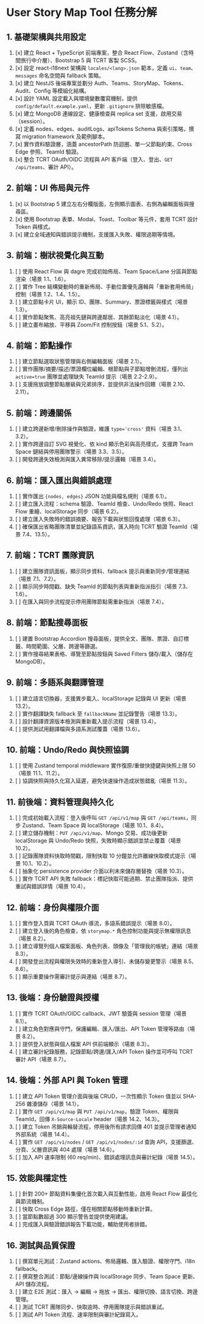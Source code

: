 # User Story Map Tool 任務分解

## 1. 基礎架構與共用設定
1. [x] 建立 React + TypeScript 前端專案，整合 React Flow、Zustand（含時間旅行中介層）、Bootstrap 5 與 TCRT 客製 SCSS。
2. [x] 設定 react-i18next 架構與 `locales/<lang>.json` 範本，定義 `ui`、`team`、`messages` 命名空間與 fallback 策略。
3. [x] 建立 NestJS 後端專案並劃分 Auth、Teams、StoryMap、Tokens、Audit、Config 等模組化結構。
4. [x] 設計 YAML 設定載入與環境變數覆寫機制，提供 `config/default.example.yaml`，更新 `.gitignore` 排除敏感檔。
5. [x] 建立 MongoDB 連線設定、健康檢查與 replica set 支援，啟用交易（session）。
6. [x] 定義 nodes、edges、auditLogs、apiTokens Schema 與索引策略，撰寫 migration framework 及範例腳本。
7. [x] 實作資料驗證層，涵蓋 ancestorPath 防迴圈、單一父節點約束、Cross Edge 參照、TeamId 驗證。
8. [x] 整合 TCRT OAuth/OIDC 流程與 API 客戶端（登入、登出、`GET /api/teams`、審計 API）。

## 2. 前端：UI 佈局與元件
1. [x] 以 Bootstrap 5 建立左右分欄版面，左側顯示圖表、右側為編輯面板與搜尋區。
2. [x] 使用 Bootstrap 表單、Modal、Toast、Toolbar 等元件，套用 TCRT 設計 Token 與樣式。
3. [x] 建立全域通知與錯誤提示機制，支援匯入失敗、權限過期等情境。

## 3. 前端：樹狀視覺化與互動
1. [ ] 使用 React Flow 與 dagre 完成初始佈局、Team Space/Lane 分區與節點渲染（場景 1.1、1.6）。
2. [ ] 實作 Tree 結構變動時的重新佈局、手動位置優先邏輯與「重新套用佈局」控制（場景 1.2、1.4、1.5）。
3. [ ] 建立節點卡片 UI，顯示 ID、團隊、Summary、票證標籤與樣式（場景 1.3）。
4. [ ] 實作節點聚焦、高亮祖先鏈與跨邊鄰居、其餘節點淡化（場景 4.1）。
5. [ ] 建立畫布縮放、平移與 Zoom/Fit 控制按鈕（場景 5.1、5.2）。

## 4. 前端：節點操作
1. [ ] 建立節點選取狀態管理與右側編輯面板（場景 2.1）。
2. [ ] 實作團隊/摘要/描述/票證欄位編輯、根節點與子節點增刪流程，僅列出 `active=true` 團隊並處理缺失 TeamId 提示（場景 2.2-2.9）。
3. [ ] 支援拖放調整節點層級與兄弟排序，並提供非法操作回饋（場景 2.10、2.11）。

## 5. 前端：跨邊關係
1. [ ] 建立跨邊新增/刪除操作與驗證，維護 `type='cross'` 資料（場景 3.1、3.2）。
2. [ ] 實作跨邊自訂 SVG 視覺化、依 kind 顯示色彩與高亮樣式，支援跨 Team Space 鏈結與停用團隊警示（場景 3.3、3.5）。
3. [ ] 開發跨邊失效檢測與匯入異常移除/提示邏輯（場景 3.4）。

## 6. 前端：匯入匯出與錯誤處理
1. [ ] 實作匯出 `{nodes, edges}` JSON 功能與檔名規則（場景 6.1）。
2. [ ] 建立匯入流程：schema 驗證、TeamId 檢查、Undo/Redo 快照、React Flow 重繪、localStorage 同步（場景 6.2）。
3. [ ] 建立匯入失敗時的錯誤摘要、報告下載與狀態回復處理（場景 6.3）。
4. [ ] 確保匯出省略團隊清單並紀錄語系資訊，匯入時向 TCRT 驗證 TeamId（場景 7.4、13.5）。

## 7. 前端：TCRT 團隊資訊
1. [ ] 建立團隊資訊面板，顯示同步資料、fallback 提示與重新同步/管理連結（場景 7.1、7.2）。
2. [ ] 顯示同步時間戳、缺失 TeamId 的節點列表與重新指派指引（場景 7.3、1.6）。
3. [ ] 在匯入與同步流程提示停用團隊節點需重新指派（場景 7.4）。

## 8. 前端：節點搜尋面板
1. [ ] 建置 Bootstrap Accordion 搜尋面板，提供全文、團隊、票證、自訂標籤、時間範圍、父層、跨邊等篩選。
2. [ ] 實作搜尋結果表格、導覽至節點按鈕與 Saved Filters 儲存/載入（儲存在 MongoDB）。

## 9. 前端：多語系與翻譯管理
1. [ ] 建立語言切換器，支援異步載入、localStorage 記錄與 UI 更新（場景 13.2）。
2. [ ] 實作翻譯缺失 fallback 至 `fallbackName` 並記錄警告（場景 13.3）。
3. [ ] 設計翻譯資源版本檢測與重新載入提示流程（場景 13.4）。
4. [ ] 提供測試用翻譯檔與多語系測試覆蓋（場景 13.6）。

## 10. 前端：Undo/Redo 與快照協調
1. [ ] 使用 Zustand temporal middleware 實作復原/重做快捷鍵與快照上限 50（場景 11.1、11.2）。
2. [ ] 協調快照與持久化寫入延遲，避免快速操作造成狀態錯亂（場景 11.3）。

## 11. 前後端：資料管理與持久化
1. [ ] 完成初始載入流程：登入後呼叫 `GET /api/v1/map` 與 `GET /api/teams`，同步 Zustand、Team Space 與 localStorage（場景 10.1、8.4）。
2. [ ] 建立儲存機制：`PUT /api/v1/map`、Mongo 交易、成功後更新 localStorage 與 Undo/Redo 快照，失敗時顯示錯誤並禁止覆蓋（場景 10.2）。
3. [ ] 記錄團隊資料快取時間戳，限制快取 10 分鐘並允許離線快取模式提示（場景 10.1、10.2）。
4. [ ] 抽象化 persistence provider 介面以利未來儲存層替換（場景 10.3）。
5. [ ] 實作 TCRT API 失敗 fallback：標記快取可能過期、禁止團隊指派、提供重試與錯誤詳情（場景 10.4）。

## 12. 前端：身份與權限介面
1. [ ] 實作登入頁與 TCRT OAuth 導流，多語系錯誤提示（場景 8.0）。
2. [ ] 建立登入後的角色檢查，依 `storymap.*` 角色控制功能與提示無權限訊息（場景 8.2）。
3. [ ] 建立導覽列個人檔案面板、角色列表、頭像及「管理我的帳號」連結（場景 8.3）。
4. [ ] 開發登出流程與權限失效時的重新登入導引、未儲存變更警示（場景 8.5、8.6）。
5. [ ] 顯示重要操作需審計提示與連結（場景 8.7）。

## 13. 後端：身份驗證與授權
1. [ ] 實作 TCRT OAuth/OIDC callback、JWT 驗簽與 session 管理（場景 8.1）。
2. [ ] 建立角色對應與守門，保護編輯、匯入/匯出、API Token 管理等路由（場景 8.2）。
3. [ ] 提供登入狀態與個人檔案 API 供前端顯示（場景 8.3）。
4. [ ] 建立審計紀錄服務，記錄節點/跨邊/匯入/API Token 操作並可呼叫 TCRT 審計 API（場景 8.7）。

## 14. 後端：外部 API 與 Token 管理
1. [ ] 建立 API Token 管理介面與後端 CRUD，一次性顯示 Token 值並以 SHA-256 雜湊儲存（場景 14.1）。
2. [ ] 實作 `GET /api/v1/map` 與 `PUT /api/v1/map`，驗證 Token、權限與 TeamId，回傳 `X-Source-Locale` header（場景 14.2、14.3）。
3. [ ] 建立 Token 吊銷與輪替流程，停用後所有請求回傳 401 並提示管理者通知外部系統（場景 14.4）。
4. [ ] 實作 `GET /api/v1/nodes` / `GET /api/v1/nodes/:id` 查詢 API，支援篩選、分頁、父層資訊與 404 處理（場景 14.6）。
5. [ ] 加入 API 速率限制 (60 req/min)、錯誤處理訊息與審計紀錄（場景 14.5）。

## 15. 效能與穩定性
1. [ ] 針對 200+ 節點資料集優化首次載入與互動性能，啟用 React Flow 最佳化與節流機制。
2. [ ] 快取 Cross Edge 路徑，僅在相關節點移動時重新計算。
3. [ ] 當節點數超過 300 顯示警告並提供使用建議。
4. [ ] 完成匯入與驗證錯誤報告下載功能，輔助使用者排錯。

## 16. 測試與品質保證
1. [ ] 撰寫單元測試：Zustand actions、佈局邏輯、匯入驗證、權限守門、i18n fallback。
2. [ ] 撰寫整合測試：節點/邊線操作與 localStorage 同步、Team Space 更新、API 儲存流程。
3. [ ] 建立 E2E 測試：匯入 → 編輯 → 拖放 → 匯出、權限切換、語言切換、跨邊管理。
4. [ ] 測試 TCRT 團隊同步、快取逾時、停用團隊提示與錯誤重試。
5. [ ] 測試 API Token 流程、速率限制與審計紀錄寫入。

